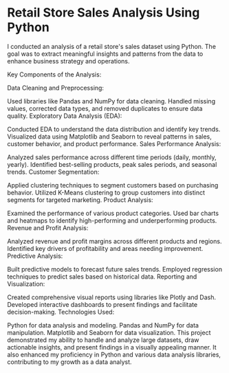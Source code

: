 # Retail Store Sales Analysis Using Python
 I conducted an analysis of a retail store's sales dataset using Python. The goal was to extract meaningful insights and patterns from the data to enhance business strategy and operations.

Key Components of the Analysis:

Data Cleaning and Preprocessing:

Used libraries like Pandas and NumPy for data cleaning.
Handled missing values, corrected data types, and removed duplicates to ensure data quality.
Exploratory Data Analysis (EDA):

Conducted EDA to understand the data distribution and identify key trends.
Visualized data using Matplotlib and Seaborn to reveal patterns in sales, customer behavior, and product performance.
Sales Performance Analysis:

Analyzed sales performance across different time periods (daily, monthly, yearly).
Identified best-selling products, peak sales periods, and seasonal trends.
Customer Segmentation:

Applied clustering techniques to segment customers based on purchasing behavior.
Utilized K-Means clustering to group customers into distinct segments for targeted marketing.
Product Analysis:

Examined the performance of various product categories.
Used bar charts and heatmaps to identify high-performing and underperforming products.
Revenue and Profit Analysis:

Analyzed revenue and profit margins across different products and regions.
Identified key drivers of profitability and areas needing improvement.
Predictive Analysis:

Built predictive models to forecast future sales trends.
Employed regression techniques to predict sales based on historical data.
Reporting and Visualization:

Created comprehensive visual reports using libraries like Plotly and Dash.
Developed interactive dashboards to present findings and facilitate decision-making.
Technologies Used:

Python for data analysis and modeling.
Pandas and NumPy for data manipulation.
Matplotlib and Seaborn for data visualization.
This project demonstrated my ability to handle and analyze large datasets, draw actionable insights, and present findings in a visually appealing manner. It also enhanced my proficiency in Python and various data analysis libraries, contributing to my growth as a data analyst.
